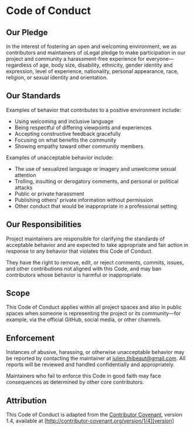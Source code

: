 # Code of Conduct

## Our Pledge

In the interest of fostering an open and welcoming environment, we as contributors and maintainers of oLegal pledge to make participation in our project and community a harassment-free experience for everyone—regardless of age, body size, disability, ethnicity, gender identity and expression, level of experience, nationality, personal appearance, race, religion, or sexual identity and orientation.

## Our Standards

Examples of behavior that contributes to a positive environment include:

- Using welcoming and inclusive language
- Being respectful of differing viewpoints and experiences
- Accepting constructive feedback gracefully
- Focusing on what benefits the community
- Showing empathy toward other community members

Examples of unacceptable behavior include:

- The use of sexualized language or imagery and unwelcome sexual attention
- Trolling, insulting or derogatory comments, and personal or political attacks
- Public or private harassment
- Publishing others' private information without permission
- Other conduct that would be inappropriate in a professional setting

## Our Responsibilities

Project maintainers are responsible for clarifying the standards of acceptable behavior and are expected to take appropriate and fair action in response to any behavior that violates this Code of Conduct.

They have the right to remove, edit, or reject comments, commits, issues, and other contributions not aligned with this Code, and may ban contributors whose behavior is harmful or inappropriate.

## Scope

This Code of Conduct applies within all project spaces and also in public spaces when someone is representing the project or its community—for example, via the official GitHub, social media, or other channels.

## Enforcement

Instances of abusive, harassing, or otherwise unacceptable behavior may be reported by contacting the maintainer at [julien.thibeaut@gmail.com](mailto:cjulien.thibeaut@gmail.com). All reports will be reviewed and handled confidentially and appropriately.

Maintainers who fail to enforce this Code in good faith may face consequences as determined by other core contributors.

## Attribution

This Code of Conduct is adapted from the [Contributor Covenant][homepage], version 1.4,
available at [http://contributor-covenant.org/version/1/4][version]

[homepage]: http://contributor-covenant.org
[version]: http://contributor-covenant.org/version/1/4/
